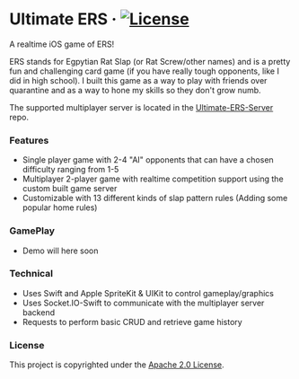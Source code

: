 # Ultimate ERS · [![License](https://img.shields.io/badge/License-Apache%202.0-blue.svg)](https://opensource.org/licenses/Apache-2.0)
A realtime iOS game of ERS!

ERS stands for Egpytian Rat Slap (or Rat Screw/other names) and is a pretty fun and challenging card game (if you have really tough opponents, like I did in high school). I built this game as a way to play with friends over quarantine and as a way to hone my skills so they don't grow numb.

The supported multiplayer server is located in the [Ultimate-ERS-Server](https://github.com/kudoichika/Ultimate-ERS-Server) repo.

### Features
- Single player game with 2-4 "AI" opponents that can have a chosen difficulty ranging from 1-5
- Multiplayer 2-player game with realtime competition support using the custom built game server
- Customizable with 13 different kinds of slap pattern rules (Adding some popular home rules)

### GamePlay
- Demo will here soon

### Technical
- Uses Swift and Apple SpriteKit & UIKit to control gameplay/graphics
- Uses Socket.IO-Swift to communicate with the multiplayer server backend
- Requests to perform basic CRUD and retrieve game history

### License
This project is copyrighted under the [Apache 2.0 License](https://github.com/kudoichika/Ultimate-ERS-iOS/blob/master/LICENSE).
